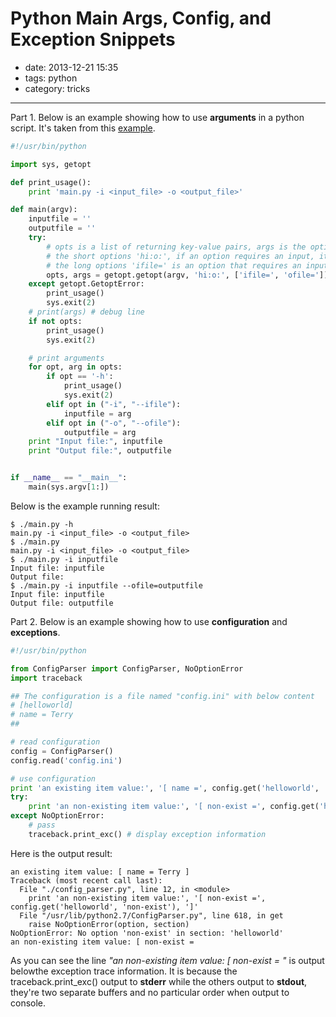 # Python Main Args, Config, and Exception Snippets

- date: 2013-12-21 15:35
- tags: python
- category: tricks

-------------------

Part 1. Below is an example showing how to use **arguments** in a python script. It's taken from this [example](http://www.tutorialspoint.com/python/python_command_line_arguments.htm).

```python
#!/usr/bin/python

import sys, getopt

def print_usage():
    print 'main.py -i <input_file> -o <output_file>'

def main(argv):
    inputfile = ''
    outputfile = ''
    try:
        # opts is a list of returning key-value pairs, args is the options left after striped
        # the short options 'hi:o:', if an option requires an input, it should be followed by a ":"
        # the long options 'ifile=' is an option that requires an input, followed by a "="
        opts, args = getopt.getopt(argv, 'hi:o:', ['ifile=', 'ofile='])
    except getopt.GetoptError:
        print_usage()
        sys.exit(2)
    # print(args) # debug line
    if not opts:
        print_usage()
        sys.exit(2)

    # print arguments
    for opt, arg in opts:
        if opt == '-h':
            print_usage()
            sys.exit(2)
        elif opt in ("-i", "--ifile"):
            inputfile = arg
        elif opt in ("-o", "--ofile"):
            outputfile = arg
    print "Input file:", inputfile
    print "Output file:", outputfile


if __name__ == "__main__":
    main(sys.argv[1:])
```

Below is the example running result:

```
$ ./main.py -h
main.py -i <input_file> -o <output_file>
$ ./main.py
main.py -i <input_file> -o <output_file>
$ ./main.py -i inputfile
Input file: inputfile
Output file: 
$ ./main.py -i inputfile --ofile=outputfile
Input file: inputfile
Output file: outputfile
```

Part 2. Below is an example showing how to use **configuration** and **exceptions**.

```python
#!/usr/bin/python

from ConfigParser import ConfigParser, NoOptionError
import traceback

## The configuration is a file named "config.ini" with below content
# [helloworld]
# name = Terry
##

# read configuration
config = ConfigParser()
config.read('config.ini')

# use configuration
print 'an existing item value:', '[ name =', config.get('helloworld', 'name'), ']'
try:
    print 'an non-existing item value:', '[ non-exist =', config.get('helloworld', 'non-exist'), ']'
except NoOptionError:
    # pass
    traceback.print_exc() # display exception information
```

Here is the output result:

```
an existing item value: [ name = Terry ]
Traceback (most recent call last):
  File "./config_parser.py", line 12, in <module>
    print 'an non-existing item value:', '[ non-exist =', config.get('helloworld', 'non-exist'), ']'
  File "/usr/lib/python2.7/ConfigParser.py", line 618, in get
    raise NoOptionError(option, section)
NoOptionError: No option 'non-exist' in section: 'helloworld'
an non-existing item value: [ non-exist =
```

As you can see the line _"an non-existing item value: [ non-exist = "_ is output belowthe exception trace information. It is because the traceback.print_exc() output to **stderr** while the others output to **stdout**, they're two separate buffers and no particular order when output to console.









